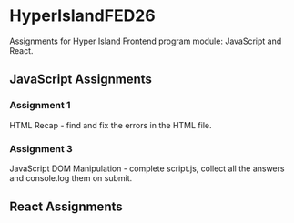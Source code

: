 # HyperIslandFED26

Assignments for Hyper Island Frontend program module: JavaScript and React.

## JavaScript Assignments

### Assignment 1

HTML Recap - find and fix the errors in the HTML file.

### Assignment 3

JavaScript DOM Manipulation - complete script.js, collect all the answers and console.log them on submit.

## React Assignments
